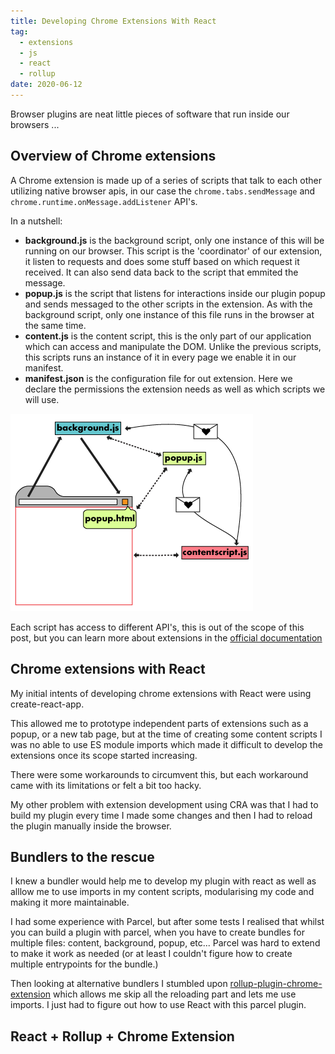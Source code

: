 ```yaml
---
title: Developing Chrome Extensions With React
tag:
  - extensions
  - js
  - react
  - rollup
date: 2020-06-12
---
```


Browser plugins are neat little pieces of software that run inside our browsers ...

## Overview of Chrome extensions

A Chrome extension is made up of a series of scripts that talk to each other utilizing native browser apis, in our case the `chrome.tabs.sendMessage` and `chrome.runtime.onMessage.addListener` API's.

In a nutshell:
- __background.js__ is the background script, only one instance of this will be running on our browser. This script is the 'coordinator' of our extension, it listen to requests and does some stuff based on which request it received. It can also send data back to the script that emmited the message.
- __popup.js__ is the script that listens for interactions inside our plugin popup and sends messaged to the other scripts in the extension. As with the background script, only one instance of this file runs in the browser at the same time.
- __content.js__ is the content script, this is the only part of our application which can access and manipulate the DOM. Unlike the previous scripts, this scripts runs an instance of it in every page we enable it in our manifest.
- __manifest.json__ is the configuration file for out extension. Here we declare the permissions the extension needs as well as which scripts we will use.

<img src="./chrome/overview-of-an-extension.png" alt="overview of chrome extensions" class="mx-auto">

Each script has access to different API's, this is out of the scope of this post, but you can learn more about extensions in the [official documentation](https://developer.chrome.com/extensions/getstarted)

## Chrome extensions with React 

My initial intents of developing chrome extensions with React were using create-react-app. 

This allowed me to prototype independent parts of extensions such as a popup, or a new tab page, but at the time of creating some content scripts I was no able to use ES module imports which made it difficult to develop the extensions once its scope started increasing.

There were some workarounds to circumvent this, but each workaround came with its limitations or felt a bit too hacky.

My other problem with extension development using CRA was that I had to build my plugin every time I made some changes and then I had to reload the plugin manually inside the browser.

## Bundlers to the rescue

I knew a bundler would help me to develop my plugin with react as well as alllow me to use imports in my content scripts, modularising my code and making it more maintainable.

I had some experience with Parcel, but after some tests I realised that whilst you can build a plugin with parcel, when you have to create bundles for multiple files: content, background, popup, etc... Parcel was hard to extend to make it work as needed (or at least I couldn't figure how to create multiple entrypoints for the bundle.)

Then looking at alternative bundlers I stumbled upon [rollup-plugin-chrome-extension](https://github.com/extend-chrome/rollup-plugin-chrome-extension#readme) which allows me skip all the reloading part and lets me use imports. I just had to figure out how to use React with this parcel plugin.

## React + Rollup + Chrome Extension
